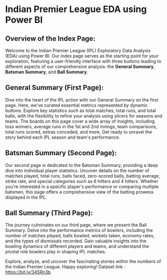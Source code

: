 # Indian Premier League EDA using Power BI

## Overview of the Index Page:
Welcome to the Indian Premier League (IPL) Exploratory Data Analysis (EDA) using Power BI. Our index page serves as the starting point for your exploration, featuring a user-friendly interface with three buttons leading to different aspects of our comprehensive analysis: the **General Summary**, **Batsman Summary**, and **Ball Summary**.

## General Summary (First Page):
Dive into the heart of the IPL action with our General Summary on the first page. Here, we've curated essential metrics represented by dynamic buttons. Explore key statistics such as total matches, total runs, and total balls, with the flexibility to refine your analysis using slicers for seasons and teams. The boards on this page cover a wide array of insights, including toss winners, average runs in the 1st and 2nd innings, team comparisons, total runs scored, extras conceded, and more. Get ready to unravel the story behind each IPL season and team's performance.

## Batsman Summary (Second Page):
Our second page is dedicated to the Batsman Summary, providing a deep dive into individual player statistics. Uncover details on the number of matches played, total runs, balls faced, zero-scored balls, batting average, strike rate, and special categories such as 6 hitters and 4 hitters. Whether you're interested in a specific player's performance or comparing multiple batsmen, this page offers a comprehensive view of the batting prowess displayed in the IPL.

## Ball Summary (Third Page):
The journey culminates on our third page, where we present the Ball Summary. Delve into the performance metrics of bowlers, including the number of matches played, balls bowled, wickets taken, economy rates, and the types of dismissals recorded. Gain valuable insights into the bowling dynamics of different players and teams, and understand the pivotal role bowlers play in shaping IPL matches.

Explore, analyze, and uncover the fascinating stories within the numbers of the Indian Premier League. Happy exploring!
Dataset link : https://bit.ly/34SRn3b
